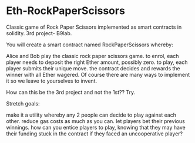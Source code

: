 # Eth-RockPaperScissors
Classic game of Rock Paper Scissors implemented as smart contracts in solidity. 3rd project- B9lab.

You will create a smart contract named RockPaperScissors whereby:

Alice and Bob play the classic rock paper scissors game.
to enrol, each player needs to deposit the right Ether amount, possibly zero.
to play, each player submits their unique move.
the contract decides and rewards the winner with all Ether wagered.
Of course there are many ways to implement it so we leave to yourselves to invent.

How can this be the 3rd project and not the 1st?? Try.

Stretch goals:

make it a utility whereby any 2 people can decide to play against each other.
reduce gas costs as much as you can.
let players bet their previous winnings.
how can you entice players to play, knowing that they may have their funding stuck in the contract if they faced an uncooperative player?
